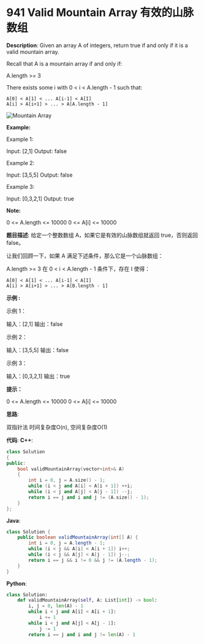 # 941 Valid Mountain Array 有效的山脉数组

__Description__:
Given an array A of integers, return true if and only if it is a valid mountain array.

Recall that A is a mountain array if and only if:

A.length >= 3

There exists some i with 0 < i < A.length - 1 such that:

```text
A[0] < A[1] < ... A[i-1] < A[I]
A[i] > A[i+1] > ... > A[A.length - 1]
```

![Mountain Array](https://assets.leetcode.com/uploads/2019/10/20/hint_valid_mountain_array.png)

__Example:__

Example 1:

Input: [2,1]
Output: false

Example 2:

Input: [3,5,5]
Output: false

Example 3:

Input: [0,3,2,1]
Output: true

__Note:__

0 <= A.length <= 10000
0 <= A[i] <= 10000

__题目描述__:
给定一个整数数组 A，如果它是有效的山脉数组就返回 true，否则返回 false。

让我们回顾一下，如果 A 满足下述条件，那么它是一个山脉数组：

A.length >= 3
在 0 < i < A.length - 1 条件下，存在 I 使得：

```text
A[0] < A[1] < ... A[i-1] < A[I]
A[i] > A[i+1] > ... > A[B.length - 1]
```

__示例 :__

示例 1：

输入：[2,1]
输出：false

示例 2：

输入：[3,5,5]
输出：false

示例 3：

输入：[0,3,2,1]
输出：true

__提示：__

0 <= A.length <= 10000
0 <= A[i] <= 10000

__思路__:

双指针法
时间复杂度O(n), 空间复杂度O(1)

__代码__:
__C++__:

```C++
class Solution 
{
public:
    bool validMountainArray(vector<int>& A) 
    {
        int i = 0, j = A.size() - 1;
        while (i < j and A[i] < A[i + 1]) ++i;
        while (i < j and A[j] < A[j - 1]) --j;
        return i == j and i and j != (A.size() - 1);
    }
};
```

__Java__:

```Java
class Solution {
    public boolean validMountainArray(int[] A) {
        int i = 0, j = A.length - 1;
        while (i < j && A[i] < A[i + 1]) i++;
        while (i < j && A[j] < A[j - 1]) j--;
        return i == j && i != 0 && j != (A.length - 1);
    }
}
```

__Python__:

```Python
class Solution:
    def validMountainArray(self, A: List[int]) -> bool:
        i, j = 0, len(A) - 1
        while i < j and A[i] < A[i + 1]:
            i += 1
        while i < j and A[j] < A[j - 1]:
            j -= 1
        return i == j and i and j != len(A) - 1
```
